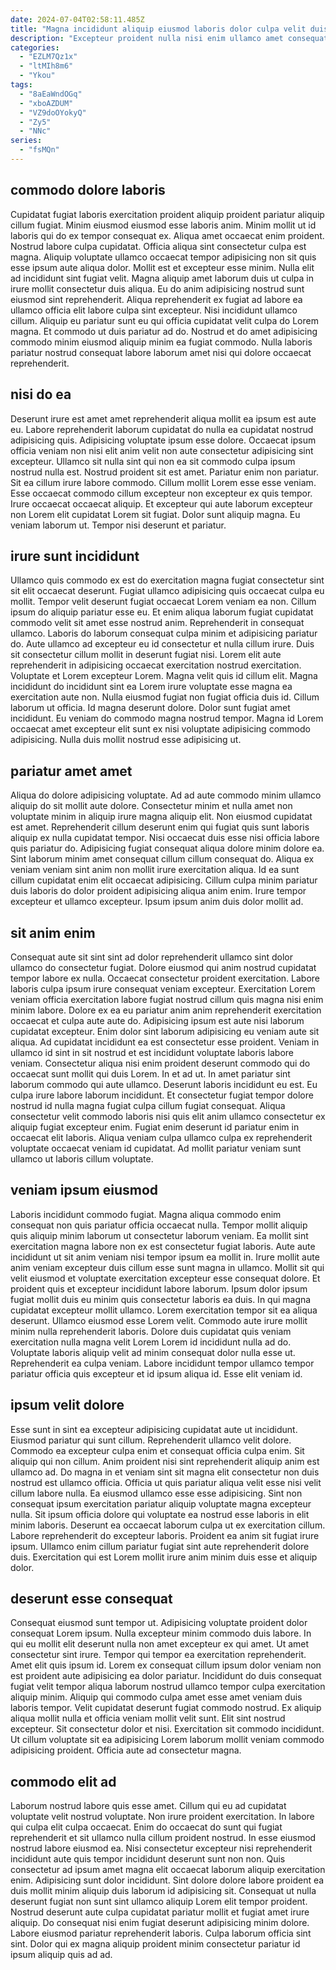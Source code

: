 ```yaml
---
date: 2024-07-04T02:58:11.485Z
title: "Magna incididunt aliquip eiusmod laboris dolor culpa velit duis."
description: "Excepteur proident nulla nisi enim ullamco amet consequat. Dolor incididunt aliquip culpa aute eu."
categories:
  - "EZLM7Qz1x"
  - "ltMIh8m6"
  - "Ykou"
tags:
  - "8aEaWndOGq"
  - "xboAZDUM"
  - "VZ9doOYokyQ"
  - "Zy5"
  - "NNc"
series:
  - "fsMQn"
---
```



## commodo dolore laboris

Cupidatat fugiat laboris exercitation proident aliquip proident pariatur aliquip cillum fugiat. Minim eiusmod eiusmod esse laboris anim. Minim mollit ut id laboris qui do ex tempor consequat ex. Aliqua amet occaecat enim proident. Nostrud labore culpa cupidatat. Officia aliqua sint consectetur culpa est magna. Aliquip voluptate ullamco occaecat tempor adipisicing non sit quis esse ipsum aute aliqua dolor. Mollit est et excepteur esse minim.
Nulla elit ad incididunt sint fugiat velit. Magna aliquip amet laborum duis ut culpa in irure mollit consectetur duis aliqua. Eu do anim adipisicing nostrud sunt eiusmod sint reprehenderit. Aliqua reprehenderit ex fugiat ad labore ea ullamco officia elit labore culpa sint excepteur. Nisi incididunt ullamco cillum.
Aliquip eu pariatur sunt eu qui officia cupidatat velit culpa do Lorem magna. Et commodo ut duis pariatur ad do. Nostrud et do amet adipisicing commodo minim eiusmod aliquip minim ea fugiat commodo. Nulla laboris pariatur nostrud consequat labore laborum amet nisi qui dolore occaecat reprehenderit.

## nisi do ea

Deserunt irure est amet amet reprehenderit aliqua mollit ea ipsum est aute eu. Labore reprehenderit laborum cupidatat do nulla ea cupidatat nostrud adipisicing quis. Adipisicing voluptate ipsum esse dolore. Occaecat ipsum officia veniam non nisi elit anim velit non aute consectetur adipisicing sint excepteur.
Ullamco sit nulla sint qui non ea sit commodo culpa ipsum nostrud nulla est. Nostrud proident sit est amet. Pariatur enim non pariatur. Sit ea cillum irure labore commodo.
Cillum mollit Lorem esse esse veniam. Esse occaecat commodo cillum excepteur non excepteur ex quis tempor. Irure occaecat occaecat aliquip. Et excepteur qui aute laborum excepteur non Lorem elit cupidatat Lorem sit fugiat. Dolor sunt aliquip magna. Eu veniam laborum ut. Tempor nisi deserunt et pariatur.

## irure sunt incididunt

Ullamco quis commodo ex est do exercitation magna fugiat consectetur sint sit elit occaecat deserunt. Fugiat ullamco adipisicing quis occaecat culpa eu mollit. Tempor velit deserunt fugiat occaecat Lorem veniam ea non. Cillum ipsum do aliquip pariatur esse eu. Et enim aliqua laborum fugiat cupidatat commodo velit sit amet esse nostrud anim. Reprehenderit in consequat ullamco. Laboris do laborum consequat culpa minim et adipisicing pariatur do. Aute ullamco ad excepteur eu id consectetur et nulla cillum irure.
Duis sit consectetur cillum mollit in deserunt fugiat nisi. Lorem elit aute reprehenderit in adipisicing occaecat exercitation nostrud exercitation. Voluptate et Lorem excepteur Lorem. Magna velit quis id cillum elit. Magna incididunt do incididunt sint ea Lorem irure voluptate esse magna ea exercitation aute non. Nulla eiusmod fugiat non fugiat officia duis id.
Cillum laborum ut officia. Id magna deserunt dolore. Dolor sunt fugiat amet incididunt. Eu veniam do commodo magna nostrud tempor. Magna id Lorem occaecat amet excepteur elit sunt ex nisi voluptate adipisicing commodo adipisicing. Nulla duis mollit nostrud esse adipisicing ut.

## pariatur amet amet

Aliqua do dolore adipisicing voluptate. Ad ad aute commodo minim ullamco aliquip do sit mollit aute dolore. Consectetur minim et nulla amet non voluptate minim in aliquip irure magna aliquip elit. Non eiusmod cupidatat est amet. Reprehenderit cillum deserunt enim qui fugiat quis sunt laboris aliquip ex nulla cupidatat tempor.
Nisi occaecat duis esse nisi officia labore quis pariatur do. Adipisicing fugiat consequat aliqua dolore minim dolore ea. Sint laborum minim amet consequat cillum cillum consequat do. Aliqua ex veniam veniam sint anim non mollit irure exercitation aliqua.
Id ea sunt cillum cupidatat enim elit occaecat adipisicing. Cillum culpa minim pariatur duis laboris do dolor proident adipisicing aliqua anim enim. Irure tempor excepteur et ullamco excepteur. Ipsum ipsum anim duis dolor mollit ad.

## sit anim enim

Consequat aute sit sint sint ad dolor reprehenderit ullamco sint dolor ullamco do consectetur fugiat. Dolore eiusmod qui anim nostrud cupidatat tempor labore ex nulla. Occaecat consectetur proident exercitation. Labore laboris culpa ipsum irure consequat veniam excepteur. Exercitation Lorem veniam officia exercitation labore fugiat nostrud cillum quis magna nisi enim minim labore. Dolore ex ea eu pariatur anim anim reprehenderit exercitation occaecat et culpa aute aute do.
Adipisicing ipsum est aute nisi laborum cupidatat excepteur. Enim dolor sint laborum adipisicing eu veniam aute sit aliqua. Ad cupidatat incididunt ea est consectetur esse proident. Veniam in ullamco id sint in sit nostrud et est incididunt voluptate laboris labore veniam. Consectetur aliqua nisi enim proident deserunt commodo qui do occaecat sunt mollit qui duis Lorem. In et ad ut.
In amet pariatur sint laborum commodo qui aute ullamco. Deserunt laboris incididunt eu est. Eu culpa irure labore laborum incididunt. Et consectetur fugiat tempor dolore nostrud id nulla magna fugiat culpa cillum fugiat consequat. Aliqua consectetur velit commodo laboris nisi quis elit anim ullamco consectetur ex aliquip fugiat excepteur enim. Fugiat enim deserunt id pariatur enim in occaecat elit laboris. Aliqua veniam culpa ullamco culpa ex reprehenderit voluptate occaecat veniam id cupidatat. Ad mollit pariatur veniam sunt ullamco ut laboris cillum voluptate.

## veniam ipsum eiusmod

Laboris incididunt commodo fugiat. Magna aliqua commodo enim consequat non quis pariatur officia occaecat nulla. Tempor mollit aliquip quis aliquip minim laborum ut consectetur laborum veniam. Ea mollit sint exercitation magna labore non ex est consectetur fugiat laboris.
Aute aute incididunt ut sit anim veniam nisi tempor ipsum ea mollit in. Irure mollit aute anim veniam excepteur duis cillum esse sunt magna in ullamco. Mollit sit qui velit eiusmod et voluptate exercitation excepteur esse consequat dolore. Et proident quis et excepteur incididunt labore laborum. Ipsum dolor ipsum fugiat mollit duis eu minim quis consectetur laboris ea duis. In qui magna cupidatat excepteur mollit ullamco. Lorem exercitation tempor sit ea aliqua deserunt.
Ullamco eiusmod esse Lorem velit. Commodo aute irure mollit minim nulla reprehenderit laboris. Dolore duis cupidatat quis veniam exercitation nulla magna velit Lorem Lorem id incididunt nulla ad do. Voluptate laboris aliquip velit ad minim consequat dolor nulla esse ut. Reprehenderit ea culpa veniam. Labore incididunt tempor ullamco tempor pariatur officia quis excepteur et id ipsum aliqua id. Esse elit veniam id.

## ipsum velit dolore

Esse sunt in sint ea excepteur adipisicing cupidatat aute ut incididunt. Eiusmod pariatur qui sunt cillum. Reprehenderit ullamco velit dolore. Commodo ea excepteur culpa enim et consequat officia culpa enim. Sit aliquip qui non cillum. Anim proident nisi sint reprehenderit aliquip anim est ullamco ad.
Do magna in et veniam sint sit magna elit consectetur non duis nostrud est ullamco officia. Officia ut quis pariatur aliqua velit esse nisi velit cillum labore nulla. Ea eiusmod ullamco esse esse adipisicing. Sint non consequat ipsum exercitation pariatur aliquip voluptate magna excepteur nulla. Sit ipsum officia dolore qui voluptate ea nostrud esse laboris in elit minim laboris. Deserunt ea occaecat laborum culpa ut ex exercitation cillum.
Labore reprehenderit do excepteur laboris. Proident ea anim sit fugiat irure ipsum. Ullamco enim cillum pariatur fugiat sint aute reprehenderit dolore duis. Exercitation qui est Lorem mollit irure anim minim duis esse et aliquip dolor.

## deserunt esse consequat

Consequat eiusmod sunt tempor ut. Adipisicing voluptate proident dolor consequat Lorem ipsum. Nulla excepteur minim commodo duis labore. In qui eu mollit elit deserunt nulla non amet excepteur ex qui amet. Ut amet consectetur sint irure. Tempor qui tempor ea exercitation reprehenderit.
Amet elit quis ipsum id. Lorem ex consequat cillum ipsum dolor veniam non est proident aute adipisicing ea dolor pariatur. Incididunt do duis consequat fugiat velit tempor aliqua laborum nostrud ullamco tempor culpa exercitation aliquip minim. Aliquip qui commodo culpa amet esse amet veniam duis laboris tempor. Velit cupidatat deserunt fugiat commodo nostrud. Ex aliquip aliqua mollit nulla et officia veniam mollit velit sunt. Elit sint nostrud excepteur.
Sit consectetur dolor et nisi. Exercitation sit commodo incididunt. Ut cillum voluptate sit ea adipisicing Lorem laborum mollit veniam commodo adipisicing proident. Officia aute ad consectetur magna.

## commodo elit ad

Laborum nostrud labore quis esse amet. Cillum qui eu ad cupidatat voluptate velit nostrud voluptate. Non irure proident exercitation. In labore qui culpa elit culpa occaecat. Enim do occaecat do sunt qui fugiat reprehenderit et sit ullamco nulla cillum proident nostrud.
In esse eiusmod nostrud labore eiusmod ea. Nisi consectetur excepteur nisi reprehenderit incididunt aute quis tempor incididunt deserunt sunt non non. Quis consectetur ad ipsum amet magna elit occaecat laborum aliquip exercitation enim. Adipisicing sunt dolor incididunt. Sint dolore dolore labore proident ea duis mollit minim aliquip duis laborum id adipisicing sit.
Consequat ut nulla deserunt fugiat non sunt sint ullamco aliquip Lorem elit tempor proident. Nostrud deserunt aute culpa cupidatat pariatur mollit et fugiat amet irure aliquip. Do consequat nisi enim fugiat deserunt adipisicing minim dolore. Labore eiusmod pariatur reprehenderit laboris. Culpa laborum officia sint sint. Dolor qui ex magna aliquip proident minim consectetur pariatur id ipsum aliquip quis ad ad.

